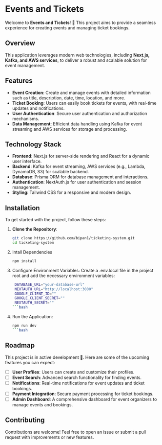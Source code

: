 # Events and Tickets

Welcome to **Events and Tickets**! 🎉 This project aims to provide a seamless experience for creating events and managing ticket bookings.

## Overview
This application leverages modern web technologies, including **Next.js, Kafka, and AWS services**, to deliver a robust and scalable solution for event management.

## Features
- **Event Creation**: Create and manage events with detailed information such as title, description, date, time, location, and more.
- **Ticket Booking**: Users can easily book tickets for events, with real-time updates and notifications.
- **User Authentication**: Secure user authentication and authorization mechanisms.
- **Data Management**: Efficient data handling using Kafka for event streaming and AWS services for storage and processing.

## Technology Stack
- **Frontend**: Next.js for server-side rendering and React for a dynamic user interface.
- **Backend**: Kafka for event streaming, AWS services (e.g., Lambda, DynamoDB, S3) for scalable backend.
- **Database**: Prisma ORM for database management and interactions.
- **Authentication**: NextAuth.js for user authentication and session management.
- **Styling**: Tailwind CSS for a responsive and modern design.

## Installation
To get started with the project, follow these steps:

1. **Clone the Repository**:
   ```bash
   git clone https://github.com/bipan1/ticketing-system.git
   cd ticketing-system
    ```
   
2. Intall Dependencies
   ```bash
   npm install
   ```
   
3. Configure Environment Variables: Create a .env.local file in the project root and add the necessary environment variables:
   ```bash
    DATABASE_URL="your-database-url"
    NEXTAUTH_URL="http://localhost:3000"
    GOOGLE_CLIENT_ID=""
    GOOGLE_CLIENT_SECRET=""
    NEXTAUTH_SECRET=""
   ```bash

4. Run the Application:
   ```bash
   npm run dev
   ```bash

## Roadmap
This project is in active development 🚀. Here are some of the upcoming features you can expect:

- [ ] **User Profiles**: Users can create and customize their profiles.
- [ ] **Event Search**: Advanced search functionality for finding events.
- [ ] **Notifications**: Real-time notifications for event updates and ticket bookings.
- [ ] **Payment Integration**: Secure payment processing for ticket bookings.
- [ ] **Admin Dashboard**: A comprehensive dashboard for event organizers to manage events and bookings.

## Contributing
   Contributions are welcome! Feel free to open an issue or submit a pull request with improvements or new features.

